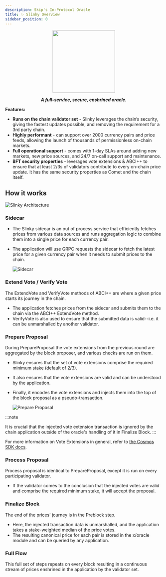 ```yaml
---
description: Skip's In-Protocol Oracle
title: ✨ Slinky Overview
sidebar_position: 0
---
```


<div align="center">
<img src={'/img/slinky.png'} width="200"/>

**_A full-service, secure, enshrined oracle._**

</div>

**Features:**

- **Runs on the chain validator set** - Slinky leverages the chain’s security, giving the fastest updates possible, and removing the requirement for a 3rd party chain.
- **Highly performant** - can support over 2000 currency pairs and price feeds, allowing the launch of thousands of permissionless on-chain markets.
- **Full operational support** - comes with 1-day SLAs around adding new markets, new price sources, and 24/7 on-call support and maintenance.
- **BFT security properties** - leverages vote extensions & ABCI++ to ensure that at least 2/3s of validators contribute to every on-chain price update. It has the same security properties as Comet and the chain itself.

## How it works

![Slinky Architecture](/img/slinky-arch.png)

### Sidecar

- The Slinky sidecar is an out of process service that efficiently fetches prices from various data sources and runs aggregation logic
  to combine them into a single price for each currency pair.

- The application will use GRPC requests the sidecar to fetch the latest price for a given currency pair
  when it needs to submit prices to the chain.

  ![Sidecar](/img/sidecar.svg)

### Extend Vote / Verify Vote

The ExtendVote and VerifyVote methods of ABCI++ are where a given price starts its journey in the chain.

- The application fetches prices from the sidecar and submits them to the chain via the ABCI++ ExtendVote method.
- VerifyVote is also used to ensure that the submitted data is valid--i.e. it can be unmarshalled by another validator.

### Prepare Proposal

During PrepareProposal the vote extensions from the previous round are aggregated by the block proposer, and various checks are run on them.

- Slinky ensures that the set of vote extensions comprise the required minimum stake (default of 2/3).
- It also ensures that the vote extensions are valid and can be understood by the application.
- Finally, it encodes the vote extensions and injects them into the top of the block proposal as a pseudo-transaction.

  ![Prepare Proposal](/img/prepare.svg)

:::note

It is crucial that the injected vote extension transaction is ignored by the chain application outside of the oracle's handling of it in Finalize Block.
:::

For more information on Vote Extensions in general, refer to [the Cosmos SDK docs](https://docs.cosmos.network/main/build/abci/vote-extensions).

### Process Proposal

Process proposal is identical to PrepareProposal, except it is run on every participating validator.

- If the validator comes to the conclusion that the injected votes are valid and comprise the required minimum stake, it will accept the proposal.

### Finalize Block

The end of the prices' journey is in the Preblock step.

- Here, the injected transaction data is unmarshalled, and the application takes a stake-weighted median of the price votes.
- The resulting canonical price for each pair is stored in the x/oracle module and can be queried by any application.

### Full Flow

This full set of steps repeats on every block resulting in a continuous stream of prices enshrined in the application by the
validator set.
